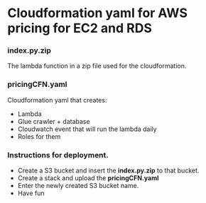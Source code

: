# Cloudformation yaml for AWS pricing for EC2 and RDS

### index.py.zip
The lambda function in a zip file used for the cloudformation.

### pricingCFN.yaml
Cloudformation yaml that creates: 
- Lambda
- Glue crawler + database
- Cloudwatch event that will run the lambda daily
- Roles for them

### Instructions for deployment.
- Create a S3 bucket and insert the **index.py.zip** to that bucket.
- Create a stack and upload the **pricingCFN.yaml**
- Enter the newly created S3 bucket name.
- Have fun